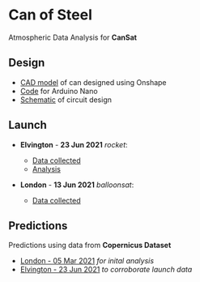 # Can of Steel
Atmospheric Data Analysis for **CanSat**

## Design
- [CAD model](https://cad.onshape.com/documents/230dff433399f11052df0ab3/w/81f4f1750dbd7476466b5901/e/2a0f5b5601772ed72139bf07) of can designed using Onshape
- [Code](https://github.com/dhruvnps/can-of-steel/blob/master/launch/code/code.ino) for Arduino Nano
- [Schematic](https://github.com/dhruvnps/can-of-steel/blob/master/schematic.png) of circuit design

## Launch

- **Elvington** - **23 Jun 2021** *rocket*:
  - [Data collected](https://github.com/dhruvnps/can-of-steel/blob/master/launch/DATA1.CSV)
  - [Analysis](https://docs.google.com/spreadsheets/d/1qnYL0lZKsA4zrAf0lBtq8U0Aw-L6t1JpRK9ES_0VTIc/edit?usp=sharing)

- **London** - **13 Jun 2021** *balloonsat*:
  - [Data collected](https://github.com/dhruvnps/can-of-steel/blob/master/launch/DATA2.csv)

## Predictions
Predictions using data from **Copernicus Dataset**
- [London - 05 Mar 2021](https://github.com/dhruvnps/can-of-steel/tree/master/predictions/figures) *for inital analysis*
- [Elvington - 23 Jun 2021](https://github.com/dhruvnps/can-of-steel/tree/master/predictions-corroborative/figures) *to corroborate launch data*
